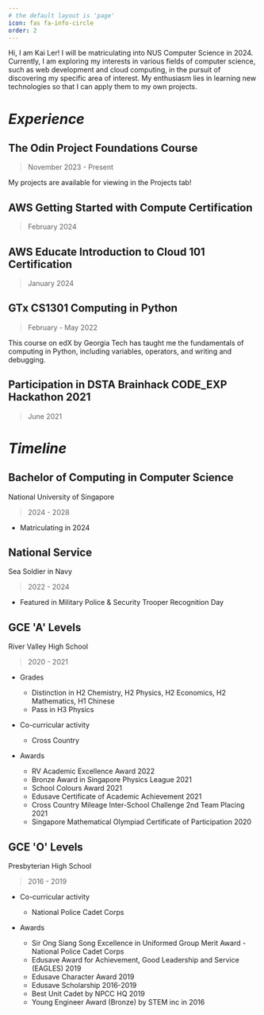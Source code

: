 ```yaml
---
# the default layout is 'page'
icon: fas fa-info-circle
order: 2
---
```


Hi, I am Kai Ler! I will be matriculating into NUS Computer Science in 2024. Currently, I am exploring my interests in various fields of computer science, such as web development and cloud computing, in the pursuit of discovering my specific area of interest. My enthusiasm lies in learning new technologies so that I can apply them to my own projects.

# **_Experience_**

## The Odin Project Foundations Course

> November 2023 - Present

My projects are available for viewing in the Projects tab!

## AWS Getting Started with Compute Certification

> February 2024

## AWS Educate Introduction to Cloud 101 Certification

> January 2024

## GTx CS1301 Computing in Python

> February - May 2022

This course on edX by Georgia Tech has taught me the fundamentals of computing in Python, including variables, operators, and writing and debugging.

## Participation in DSTA Brainhack CODE_EXP Hackathon 2021

> June 2021

# **_Timeline_**

## Bachelor of Computing in Computer Science

National University of Singapore

> 2024 - 2028

- Matriculating in 2024

## National Service

Sea Soldier in Navy

> 2022 - 2024

- Featured in Military Police & Security Trooper Recognition Day

## GCE 'A' Levels

River Valley High School

> 2020 - 2021

- Grades

  - Distinction in H2 Chemistry, H2 Physics, H2 Economics, H2 Mathematics, H1 Chinese
  - Pass in H3 Physics

- Co-curricular activity

  - Cross Country

- Awards
  - RV Academic Excellence Award 2022
  - Bronze Award in Singapore Physics League 2021
  - School Colours Award 2021
  - Edusave Certificate of Academic Achievement 2021
  - Cross Country Mileage Inter-School Challenge 2nd Team Placing 2021
  - Singapore Mathematical Olympiad Certificate of Participation 2020

## GCE 'O' Levels

Presbyterian High School

> 2016 - 2019

- Co-curricular activity

  - National Police Cadet Corps

- Awards
  - Sir Ong Siang Song Excellence in Uniformed Group Merit Award - National Police Cadet Corps
  - Edusave Award for Achievement, Good Leadership and Service (EAGLES) 2019
  - Edusave Character Award 2019
  - Edusave Scholarship 2016-2019
  - Best Unit Cadet by NPCC HQ 2019
  - Young Engineer Award (Bronze) by STEM inc in 2016
